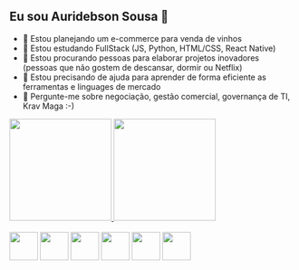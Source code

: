 <h2>Eu sou Auridebson Sousa 👋</h2>

<p></p>

- 🔭 Estou planejando um e-commerce para venda de vinhos
- 🌱 Estou estudando FullStack (JS, Python, HTML/CSS, React Native)
- 👯 Estou procurando pessoas para elaborar projetos inovadores (pessoas que não gostem de descansar, dormir ou Netflix)
- 🤔 Estou precisando de ajuda para aprender de forma eficiente as ferramentas e linguages de mercado
- 💬 Pergunte-me sobre negociação, gestão comercial, governança de TI, Krav Maga :-)


<link rel="stylesheet" href="https://cdn.jsdelivr.net/gh/devicons/devicon@v2.15.1/devicon.min.css">

<div>
  <a href="https://github.com/auridebson">
    <img height="180em" src="https://github-readme-stats.vercel.app/api?username=auridebson&show_icons=true&theme=highcontrast"/>
    <img height="180em" src="https://github-readme-stats.vercel.app/api/top-langs/?username=auridebson&theme=highcontrast"/>     
  </a>
</div>


<div style="display: inline_block"><br>
  <i class="devicon-html5-plain-wordmark colored"></i>
  <img height="50em" align="center" src="https://cdn.jsdelivr.net/gh/devicons/devicon/icons/html5/html5-original-wordmark.svg" />
  <img height="50em" align="center" src="https://cdn.jsdelivr.net/gh/devicons/devicon/icons/css3/css3-original-wordmark.svg" />
  <img height="50em" align="center" src="https://cdn.jsdelivr.net/gh/devicons/devicon/icons/python/python-original-wordmark.svg" />
  <img height="50em" align="center" src="https://cdn.jsdelivr.net/gh/devicons/devicon/icons/react/react-original-wordmark.svg" />
  <img height="50em" align="center" src="https://cdn.jsdelivr.net/gh/devicons/devicon/icons/mysql/mysql-original-wordmark.svg" />
  <img height="50em" align="center" src="https://cdn.jsdelivr.net/gh/devicons/devicon/icons/javascript/javascript-original.svg" />

</div>

<!--
![Snake animation] (https://github.com/auridebson/auridebson)
-->




